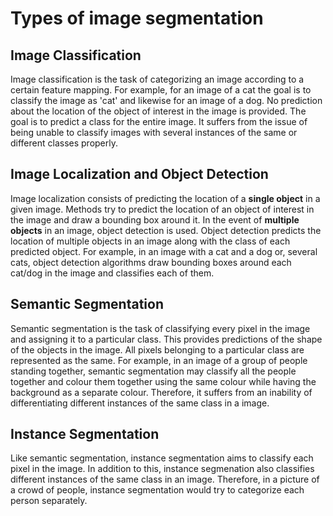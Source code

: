 # Types of image segmentation

## Image Classification

Image classification is the task of categorizing an image according to a certain feature mapping. For example, for an image of a cat the goal is to classify the image as 'cat' and likewise for an image of a dog. No prediction about the location of the object of interest in the image is provided. The goal is to predict a class for the entire image. It suffers from the issue of being unable to classify images with several instances of the same or different classes properly.

## Image Localization and Object Detection

Image localization consists of predicting the location of a **single object** in a given image. Methods try to predict the location of an object of interest in the image and draw a bounding box around it. In the event of **multiple objects** in an image, object detection is used. Object detection predicts the location of multiple objects in an image along with the class of each predicted object. For example, in an image with a cat and a dog or, several cats, object detection algorithms draw bounding boxes around each cat/dog in the image and classifies each of them.


## Semantic Segmentation 

Semantic segmentation is the task of classifying every pixel in the image and assigning it to a particular class. This provides predictions of the shape of the objects in the image. All pixels belonging to a particular class are represented as the same. For example, in an image of a group of people standing together, semantic segmentation may classify all the people together and colour them together using the same colour while having the background as a separate colour. Therefore, it suffers from an inability of differentiating different instances of the same class in a image.

## Instance Segmentation

Like semantic segmentation, instance segmentation aims to classify each pixel in the image. In addition to this, instance segmenation also classifies different instances of the same class in an image. Therefore, in a picture of a crowd of people, instance segmentation would try to categorize each person separately.
